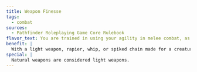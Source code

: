 ```yaml
---
title: Weapon Finesse
tags:
  - combat
sources:
  - Pathfinder Roleplaying Game Core Rulebook
flavor_text: You are trained in using your agility in melee combat, as opposed to brute strength.
benefit: |
  With a light weapon, rapier, whip, or spiked chain made for a creature of your size category, you may use your Dexterity modifier instead of your Strength modifier on attack rolls. If you carry a shield, its armor check penalty applies to your attack rolls.
special: |
  Natural weapons are considered light weapons.
---
```


